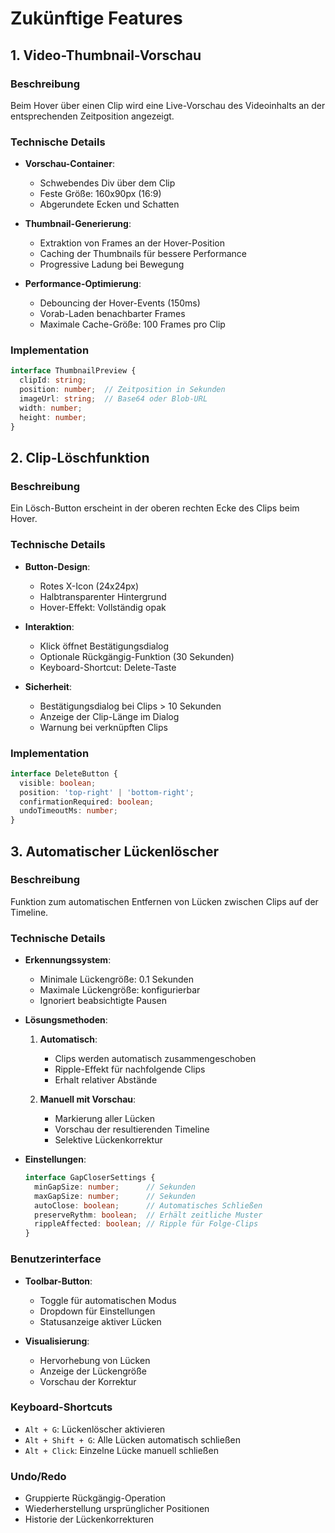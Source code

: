 # Zukünftige Features

## 1. Video-Thumbnail-Vorschau

### Beschreibung
Beim Hover über einen Clip wird eine Live-Vorschau des Videoinhalts an der entsprechenden Zeitposition angezeigt.

### Technische Details
- **Vorschau-Container**: 
  - Schwebendes Div über dem Clip
  - Feste Größe: 160x90px (16:9)
  - Abgerundete Ecken und Schatten

- **Thumbnail-Generierung**:
  - Extraktion von Frames an der Hover-Position
  - Caching der Thumbnails für bessere Performance
  - Progressive Ladung bei Bewegung

- **Performance-Optimierung**:
  - Debouncing der Hover-Events (150ms)
  - Vorab-Laden benachbarter Frames
  - Maximale Cache-Größe: 100 Frames pro Clip

### Implementation
```typescript
interface ThumbnailPreview {
  clipId: string;
  position: number;  // Zeitposition in Sekunden
  imageUrl: string;  // Base64 oder Blob-URL
  width: number;
  height: number;
}
```

## 2. Clip-Löschfunktion

### Beschreibung
Ein Lösch-Button erscheint in der oberen rechten Ecke des Clips beim Hover.

### Technische Details
- **Button-Design**:
  - Rotes X-Icon (24x24px)
  - Halbtransparenter Hintergrund
  - Hover-Effekt: Vollständig opak

- **Interaktion**:
  - Klick öffnet Bestätigungsdialog
  - Optionale Rückgängig-Funktion (30 Sekunden)
  - Keyboard-Shortcut: Delete-Taste

- **Sicherheit**:
  - Bestätigungsdialog bei Clips > 10 Sekunden
  - Anzeige der Clip-Länge im Dialog
  - Warnung bei verknüpften Clips

### Implementation
```typescript
interface DeleteButton {
  visible: boolean;
  position: 'top-right' | 'bottom-right';
  confirmationRequired: boolean;
  undoTimeoutMs: number;
}
```

## 3. Automatischer Lückenlöscher

### Beschreibung
Funktion zum automatischen Entfernen von Lücken zwischen Clips auf der Timeline.

### Technische Details
- **Erkennungssystem**:
  - Minimale Lückengröße: 0.1 Sekunden
  - Maximale Lückengröße: konfigurierbar
  - Ignoriert beabsichtigte Pausen

- **Lösungsmethoden**:
  1. **Automatisch**:
     - Clips werden automatisch zusammengeschoben
     - Ripple-Effekt für nachfolgende Clips
     - Erhalt relativer Abstände

  2. **Manuell mit Vorschau**:
     - Markierung aller Lücken
     - Vorschau der resultierenden Timeline
     - Selektive Lückenkorrektur

- **Einstellungen**:
  ```typescript
  interface GapCloserSettings {
    minGapSize: number;      // Sekunden
    maxGapSize: number;      // Sekunden
    autoClose: boolean;      // Automatisches Schließen
    preserveRythm: boolean;  // Erhält zeitliche Muster
    rippleAffected: boolean; // Ripple für Folge-Clips
  }
  ```

### Benutzerinterface
- **Toolbar-Button**:
  - Toggle für automatischen Modus
  - Dropdown für Einstellungen
  - Statusanzeige aktiver Lücken

- **Visualisierung**:
  - Hervorhebung von Lücken
  - Anzeige der Lückengröße
  - Vorschau der Korrektur

### Keyboard-Shortcuts
- `Alt + G`: Lückenlöscher aktivieren
- `Alt + Shift + G`: Alle Lücken automatisch schließen
- `Alt + Click`: Einzelne Lücke manuell schließen

### Undo/Redo
- Gruppierte Rückgängig-Operation
- Wiederherstellung ursprünglicher Positionen
- Historie der Lückenkorrekturen
